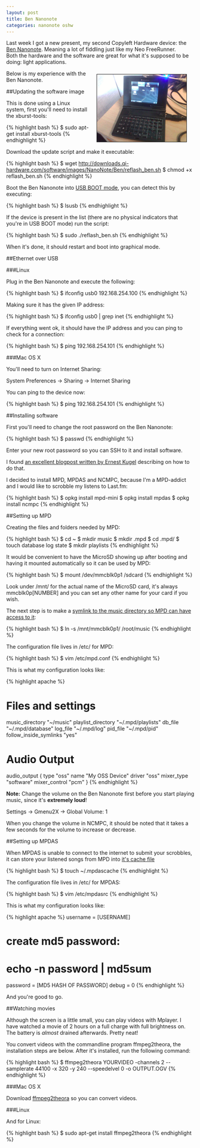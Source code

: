 ```yaml
---
layout: post
title: Ben Nanonote
categories: nanonote oshw
---
```

Last week I got a new present, my second 
Copyleft Hardware device: the 
[Ben Nanonote](http://sharism.cc/specs/).
Meaning a lot of fiddling just like my Neo FreeRunner.<br/>
Both the hardware and the software are great for what it's supposed to be doing:
light applications.

<img src="/blog/images/nanonote.png" border="1" align="right" vspace="10" hspace="20" width="240" height="180" alt="Tiny device, big pleasure! :-)" />

Below is my experience with the Ben Nanonote.

##Updating the software image

This is done using a Linux system, first you'll need to install the xburst-tools:

{% highlight bash %}
$ sudo apt-get install xburst-tools
{% endhighlight %}

Download the update script and make it executable:

{% highlight bash %}
$ wget http://downloads.qi-hardware.com/software/images/NanoNote/Ben/reflash_ben.sh
$ chmod +x reflash_ben.sh
{% endhighlight %}

Boot the Ben Nanonote into 
[USB BOOT mode](http://en.qi-hardware.com/wiki/USB_BOOT_mode),
you can detect this by executing:

{% highlight bash %}
$ lsusb
{% endhighlight %}

If the device is present in the list (there are no physical indicators that you're in
USB BOOT mode) run the script:

{% highlight bash %}
$ sudo ./reflash_ben.sh
{% endhighlight %}

When it's done, it should restart and boot into graphical mode.

##Ethernet over USB

###Linux

Plug in the Ben Nanonote and execute the following:

{% highlight bash %}
$ ifconfig usb0 192.168.254.100
{% endhighlight %}

Making sure it has the given IP address:

{% highlight bash %}
$ ifconfig usb0 | grep inet
{% endhighlight %}

If everything went ok, it should have the IP address and you can ping to check for a 
connection:

{% highlight bash %}
$ ping 192.168.254.101
{% endhighlight %}

###Mac OS X

You'll need to turn on Internet Sharing:

System Preferences &rarr;
Sharing &rarr;
Internet Sharing

You can ping to the device now:

{% highlight bash %}
$ ping 192.168.254.101
{% endhighlight %}

##Installing software

First you'll need to change the root password on the Ben Nanonote:

{% highlight bash %}
$ passwd
{% endhighlight %}

Enter your new root password so you can SSH to it and install software.

I found
[an excellent blogpost written by Ernest Kugel](http://erikugel.wordpress.com/2010/03/27/the-ben-nanonote-from-qi-hardware/)
describing on how to do that.

I decided to install MPD, MPDAS and NCMPC, because I'm a MPD-addict and I would like to
scrobble my listens to Last.fm:

{% highlight bash %}
$ opkg install mpd-mini
$ opkg install mpdas
$ opkg install ncmpc
{% endhighlight %}

##Setting up MPD

Creating the files and folders needed by MPD:

{% highlight bash %}
$ cd ~
$ mkdir music
$ mkdir .mpd
$ cd .mpd/
$ touch database log state
$ mkdir playlists
{% endhighlight %}

It would be convenient to have the MicroSD showing up after booting and having it mounted
automatically so it can be used by MPD:

{% highlight bash %}
$ mount /dev/mmcblk0p1   /sdcard
{% endhighlight %}

Look under /mnt/ for the actual name of the MicroSD card, it's always mmcblk0p[NUMBER] and
you can set any other name for your card if you wish.

The next step is to make a 
[symlink to the music directory so MPD can have access to it](http://mpd.wikia.com/wiki/Using_Multiple_Directories_Under_Parent):

{% highlight bash %}
$ ln -s /mnt/mmcblk0p1/ /root/music
{% endhighlight %}

The configuration file lives in /etc/ for MPD:

{% highlight bash %}
$ vim /etc/mpd.conf
{% endhighlight %}

This is what my configuration looks like:

{% highlight apache %}
# Files and settings
music_directory        "~/music"
playlist_directory     "~/.mpd/playlists"
db_file                "~/.mpd/database"
log_file               "~/.mpd/log"
pid_file               "~/.mpd/pid"
follow_inside_symlinks "yes"

# Audio Output
audio_output {
    type               "oss"
    name               "My OSS Device"
    driver             "oss"
    mixer_type         "software"
    mixer_control      "pcm"
}
{% endhighlight %}

__Note:__
Change the volume on the Ben Nanonote first before you start playing music, since it's 
__extremely loud__!

Settings &rarr;
Gmenu2X &rarr;
Global Volume: 1

When you change the volume in NCMPC, it should be noted that it takes a few seconds
for the volume to increase or decrease.

##Setting up MPDAS

When MPDAS is unable to connect to the internet to submit your scrobbles, it can store
your listened songs from MPD into 
[it's cache file](http://50hz.ws/mpdas/)

{% highlight bash %}
$ touch ~/.mpdascache
{% endhighlight %}

The configuration file lives in /etc/ for MPDAS:

{% highlight bash %}
$ vim /etc/mpdasrc
{% endhighlight %}

This is what my configuration looks like:

{% highlight apache %}
username = [USERNAME]
# create md5 password:
# echo -n password | md5sum
password = [MD5 HASH OF PASSWORD]
debug = 0
{% endhighlight %}

And you're good to go.

##Watching movies

Although the screen is a little small, you can play videos with Mplayer. I have watched a 
movie of 2 hours on a full charge with full brightness on. The battery is _almost_
drained afterwards. Pretty neat!

You convert videos with the commandline program ffmpeg2theora, the installation steps are
below. After it's installed, run the following command:

{% highlight bash %}
$ ffmpeg2theora YOURVIDEO -channels 2 --samplerate 44100 
\-x 320 -y 240 --speedelvel 0 -o OUTPUT.OGV
{% endhighlight %}

###Mac OS X

Download [ffmpeg2theora](http://v2v.cc/~j/ffmpeg2theora/download.html) so you
can convert videos.

###Linux

And for Linux:

{% highlight bash %}
$ sudo apt-get install ffmpeg2theora
{% endhighlight %}
